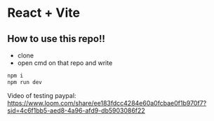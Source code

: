 # React + Vite

## How to use this repo!!
- clone
- open cmd on that repo and write
```cmd
npm i
npm run dev
```


Video of testing paypal: https://www.loom.com/share/ee183fdcc4284e60a0fcbae0f1b970f7?sid=4c6f1bb5-aed8-4a96-afd9-db5903086f22